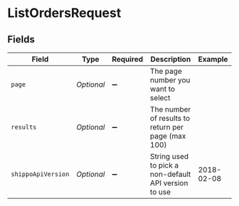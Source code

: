 # ListOrdersRequest


## Fields

| Field                                                | Type                                                 | Required                                             | Description                                          | Example                                              |
| ---------------------------------------------------- | ---------------------------------------------------- | ---------------------------------------------------- | ---------------------------------------------------- | ---------------------------------------------------- |
| `page`                                               | *Optional<Long>*                                     | :heavy_minus_sign:                                   | The page number you want to select                   |                                                      |
| `results`                                            | *Optional<Long>*                                     | :heavy_minus_sign:                                   | The number of results to return per page (max 100)   |                                                      |
| `shippoApiVersion`                                   | *Optional<String>*                                   | :heavy_minus_sign:                                   | String used to pick a non-default API version to use | 2018-02-08                                           |